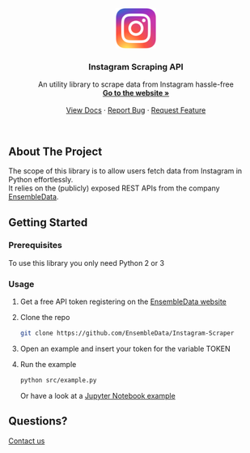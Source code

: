 
<!-- PROJECT LOGO -->
<br />
<div align="center"> 
  <a href="https://www.ensembledata.com">
    <img src="images/ig_LOGO.png" alt="Logo" width="80" height="80">
  </a>

  <h3 align="center">Instagram Scraping API</h3>

  <p align="center">
    An utility library to scrape data from Instagram hassle-free
    <br />
    <a href="https://www.ensembledata.com/"><strong>Go to the website »</strong></a>
    <br />
    <br />
    <a href="https://www.ensembledata.com/apis/docs">View Docs</a>
    ·
    <a href="https://github.com/EnsembleData/Instagram-Scraper/issues">Report Bug</a>
    ·
    <a href="https://github.com/EnsembleData/Instagram-Scraper/issues">Request Feature</a>
  </p>
</div>
<br />

## About The Project
The scope of this library is to allow users fetch data from Instagram in Python effortlessly. <br>
It relies on the (publicly) exposed REST APIs from the company [EnsembleData](https://www.ensembledata.com).
<br>


## Getting Started

### Prerequisites

To use this library you only need Python 2 or 3 <br>


### Usage

1. Get a free API token registering on the [EnsembleData website](https://www.ensembledata.com/register)
2. Clone the repo
   ```sh
   git clone https://github.com/EnsembleData/Instagram-Scraper
   ```
3. Open an example and insert your token for the variable TOKEN

4. Run the example
   ```sh
   python src/example.py
   ```
   Or have a look at a [Jupyter Notebook example](https://github.com/EnsembleData/Instagram-Scraper/blob/main/src/AnalyzeUser.ipynb)

## Questions?

[Contact us](https://www.ensembledata.com/contact)
